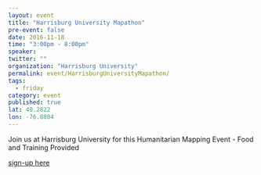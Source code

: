 ```yaml
---
layout: event
title: "Harrisburg University Mapathon"
pre-event: false
date: 2016-11-18
time: "3:00pm - 8:00pm"
speaker: 
twitter: ""
organization: "Harrisburg University"
permalink: event/HarrisburgUniversityMapathon/
tags: 
  - friday
category: event
published: true
lat: 40.2822
lon: -76.8804
---
```


Join us at Harrisburg University for this Humanitarian Mapping Event - Food and Training Provided

[sign-up here](www.HarrisburgU.edu/RSVP)
